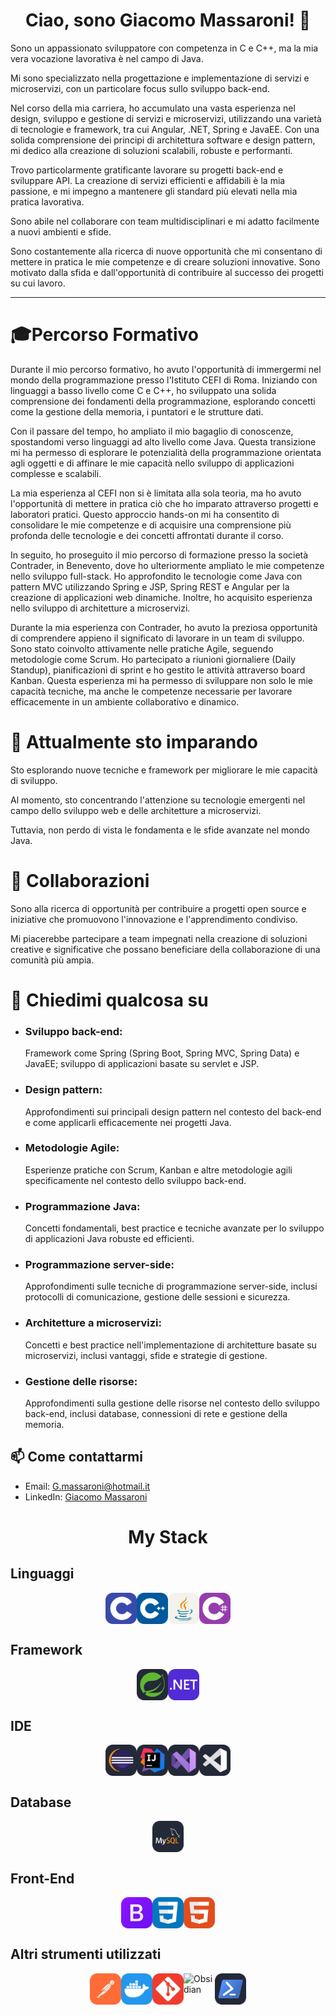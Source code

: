 <h1 align="center">Ciao, sono Giacomo Massaroni! 👋</h1> 

Sono un appassionato sviluppatore con competenza in C e C++, ma la mia vera vocazione lavorativa è nel campo di Java. 
<p>Mi sono specializzato nella progettazione e implementazione di servizi e microservizi, con un particolare focus sullo sviluppo back-end.</p>
<p>Nel corso della mia carriera, ho accumulato una vasta esperienza nel design, sviluppo e gestione di servizi e microservizi, utilizzando una varietà di tecnologie e framework, tra cui Angular, .NET, Spring e JavaEE. Con una solida comprensione dei principi di architettura software e design pattern, mi dedico alla creazione di soluzioni scalabili, robuste e performanti.</p>
<p>Trovo particolarmente gratificante lavorare su progetti back-end e sviluppare API. La creazione di servizi efficienti e affidabili è la mia passione, e mi impegno a mantenere gli standard più elevati nella mia pratica lavorativa.</p>
<p>Sono abile nel collaborare con team multidisciplinari e mi adatto facilmente a nuovi ambienti e sfide.</p>
<p>Sono costantemente alla ricerca di nuove opportunità che mi consentano di mettere in pratica le mie competenze e di creare soluzioni innovative. Sono motivato dalla sfida e dall'opportunità di contribuire al successo dei progetti su cui lavoro.</p>

---

<h1>🎓Percorso Formativo</h1>
<p>Durante il mio percorso formativo, ho avuto l'opportunità di immergermi nel mondo della programmazione presso l'Istituto CEFI di Roma. Iniziando con linguaggi a basso livello come C e C++, ho sviluppato una solida comprensione dei fondamenti della programmazione, esplorando concetti come la gestione della memoria, i puntatori e le strutture dati.</p>
<p>Con il passare del tempo, ho ampliato il mio bagaglio di conoscenze, spostandomi verso linguaggi ad alto livello come Java. Questa transizione mi ha permesso di esplorare le potenzialità della programmazione orientata agli oggetti e di affinare le mie capacità nello sviluppo di applicazioni complesse e scalabili.</p>
<p>La mia esperienza al CEFI non si è limitata alla sola teoria, ma ho avuto l'opportunità di mettere in pratica ciò che ho imparato attraverso progetti e laboratori pratici. Questo approccio hands-on mi ha consentito di consolidare le mie competenze e di acquisire una comprensione più profonda delle tecnologie e dei concetti affrontati durante il corso.</p>
<p>In seguito, ho proseguito il mio percorso di formazione presso la società Contrader, in Benevento, dove ho ulteriormente ampliato le mie competenze nello sviluppo full-stack. Ho approfondito le tecnologie come Java con pattern MVC utilizzando Spring e JSP, Spring REST e Angular per la creazione di applicazioni web dinamiche. Inoltre, ho acquisito esperienza nello sviluppo di architetture a microservizi.</p>
<p>Durante la mia esperienza con Contrader, ho avuto la preziosa opportunità di comprendere appieno il significato di lavorare in un team di sviluppo. Sono stato coinvolto attivamente nelle pratiche Agile, seguendo metodologie come Scrum. Ho partecipato a riunioni giornaliere (Daily Standup), pianificazioni di sprint e ho gestito le attività attraverso board Kanban. Questa esperienza mi ha permesso di sviluppare non solo le mie capacità tecniche, ma anche le competenze necessarie per lavorare efficacemente in un ambiente collaborativo e dinamico.</p>

<h1>🌱 Attualmente sto imparando</h1>

<p>Sto esplorando nuove tecniche e framework per migliorare le mie capacità di sviluppo.</p>
<p>Al momento, sto concentrando l'attenzione su tecnologie emergenti nel campo dello sviluppo web e delle architetture a microservizi.</p>
<p>Tuttavia, non perdo di vista le fondamenta e le sfide avanzate nel mondo Java.</p>

<h1>🤝 Collaborazioni</h1>

<p>Sono alla ricerca di opportunità per contribuire a progetti open source e iniziative che promuovono l'innovazione e l'apprendimento condiviso.</p>
<p>Mi piacerebbe partecipare a team impegnati nella creazione di soluzioni creative e significative che possano beneficiare della collaborazione di una comunità più ampia.</p>

<h1>💬 Chiedimi qualcosa su</h1>
<ul>
    <li>
        <h3>Sviluppo back-end:</h3>
        <p>Framework come Spring (Spring Boot, Spring MVC, Spring Data) e JavaEE; sviluppo di applicazioni basate su servlet e JSP.</p>
    </li>
    <li>
        <h3>Design pattern:</h3>
        <p>Approfondimenti sui principali design pattern nel contesto del back-end e come applicarli efficacemente nei progetti Java.</p>
    </li>
    <li>
        <h3>Metodologie Agile:</h3>
        <p>Esperienze pratiche con Scrum, Kanban e altre metodologie agili specificamente nel contesto dello sviluppo back-end.</p>
    </li>
    <li>
        <h3>Programmazione Java:</h3>
        <p>Concetti fondamentali, best practice e tecniche avanzate per lo sviluppo di applicazioni Java robuste ed efficienti.</p>
    </li>
    <li>
        <h3>Programmazione server-side:</h3>
        <p>Approfondimenti sulle tecniche di programmazione server-side, inclusi protocolli di comunicazione, gestione delle sessioni e sicurezza.</p>
    </li>
    <li>
        <h3>Architetture a microservizi:</h3>
        <p>Concetti e best practice nell'implementazione di architetture basate su microservizi, inclusi vantaggi, sfide e strategie di gestione.</p>
    </li>
    <li>
        <h3>Gestione delle risorse:</h3>
        <p>Approfondimenti sulla gestione delle risorse nel contesto dello sviluppo back-end, inclusi database, connessioni di rete e gestione della memoria.</p>
    </li>
</ul>



## 📫 Come contattarmi

- Email: G.massaroni@hotmail.it
- LinkedIn: [Giacomo Massaroni](https://www.linkedin.com/in/giacomo-massaroni/)

<h1 style="text-align: center;">My Stack</h1>

<h2>Linguaggi</h2>
<div style="display: flex; justify-content: center;">
    <img src="https://github.com/tandpfun/skill-icons/blob/main/icons/C.svg" alt="C" width="50" height="50">
    <img src="https://github.com/tandpfun/skill-icons/blob/main/icons/CPP.svg" alt="C++" width="50" height="50">
    <img src="https://github.com/tandpfun/skill-icons/blob/main/icons/Java-Light.svg" alt="Java"  width="50" height="50">
    <img src="https://github.com/tandpfun/skill-icons/blob/main/icons/CS.svg" alt="C#"  width="50" height="50">
</div>

<h2>Framework</h2>
<div style="display: flex; justify-content: center;">
    <img src="https://github.com/tandpfun/skill-icons/blob/main/icons/Spring-Dark.svg" alt="Spring"  width="50" height="50">
    <img src="https://github.com/tandpfun/skill-icons/blob/main/icons/DotNet.svg" alt="DotNet"  width="50" height="50">

</div>

<h2>IDE</h2>
<div style="display: flex; justify-content: center;">
    <img src="https://github.com/tandpfun/skill-icons/blob/main/icons/Eclipse-Dark.svg" alt="Eclipse"  width="50" height="50">
    <img src="https://github.com/tandpfun/skill-icons/blob/main/icons/Idea-Dark.svg" alt="IDEA"  width="50" height="50">
    <img src="https://github.com/tandpfun/skill-icons/blob/main/icons/VisualStudio-Dark.svg" alt="VisualStudio"  width="50" height="50">
    <img src="https://github.com/tandpfun/skill-icons/blob/main/icons/VSCode-Dark.svg" alt="VSCode"  width="50" height="50">
</div>

<h2>Database</h2>
<div style="display: flex; justify-content: center;">
    <img src="https://github.com/tandpfun/skill-icons/blob/main/icons/MySQL-Dark.svg" alt="MySQL"  width="50" height="50">
</div>

<h2>Front-End</h2>
<div style="display: flex; justify-content: center;">
    <img src="https://github.com/tandpfun/skill-icons/blob/main/icons/Bootstrap.svg" alt="Boostrap"  width="50" height="50">
    <img src="https://github.com/tandpfun/skill-icons/blob/main/icons/CSS.svg" alt="CSS"  width="50" height="50">
    <img src="https://github.com/tandpfun/skill-icons/blob/main/icons/HTML.svg" alt="HTML"  width="50" height="50">
</div>
<h2>Altri strumenti utilizzati</h2>
<div style="display: flex; justify-content: center;">
<img src="https://github.com/tandpfun/skill-icons/blob/main/icons/Postman.svg" alt="Postman"  width="50" height="50">
<img src="https://github.com/tandpfun/skill-icons/blob/main/icons/Docker.svg" alt="Docker"  width="50" height="50">
<img src="https://github.com/tandpfun/skill-icons/blob/main/icons/Git.svg" alt="Git"  width="50" height="50">
<img src="https://github.com/tandpfun/skill-icons/blob/main/icons/Obsidian-Dark.svg" alt="Obsidian"  width="50" height="50">
<img src="https://github.com/tandpfun/skill-icons/blob/main/icons/Powershell-Dark.svg" alt="PowerShell"  width="50" height="50">
</div>




